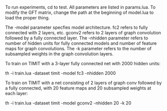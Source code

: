To run experiments, cd to test. 
All parameters are listed in params.lua.
To modify the GFT matrix, change the path at the beginning of model.lua to load the proper thing. 


The -model parameter specfies model architecture. fc2 refers to fully connected with 2 layers, etc. gconv2 refers to 2 layers of graph convolution followed by a fully connected layer. 
The -nhidden parameter refers to number of hidden units for fully connected models and number of feature maps for graph convolutions. 
The -k parameter refers to the number of subsampled weights in the graph convolution layers.  


To train on TIMIT with a 3-layer fully connected net with 2000 hidden units:

th -i train.lua -dataset timit -model fc3 -nhidden 2000

To train on TIMIT with a net consisting of 2 layers of graph conv followed by a fully connected, with 20 feature maps and 20 subsampled weights at each layer:

th -i train.lua -dataset timit -model gconv2 -nhidden 20 -k 20
